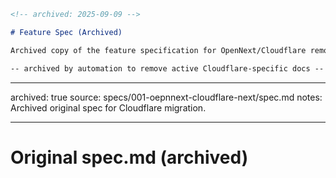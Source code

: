 ```markdown
<!-- archived: 2025-09-09 -->

# Feature Spec (Archived)

Archived copy of the feature specification for OpenNext/Cloudflare removal.

-- archived by automation to remove active Cloudflare-specific docs --
```

---

archived: true
source: specs/001-oepnnext-cloudflare-next/spec.md
notes: Archived original spec for Cloudflare migration.

---

# Original spec.md (archived)

<original content archived for historical purposes>
